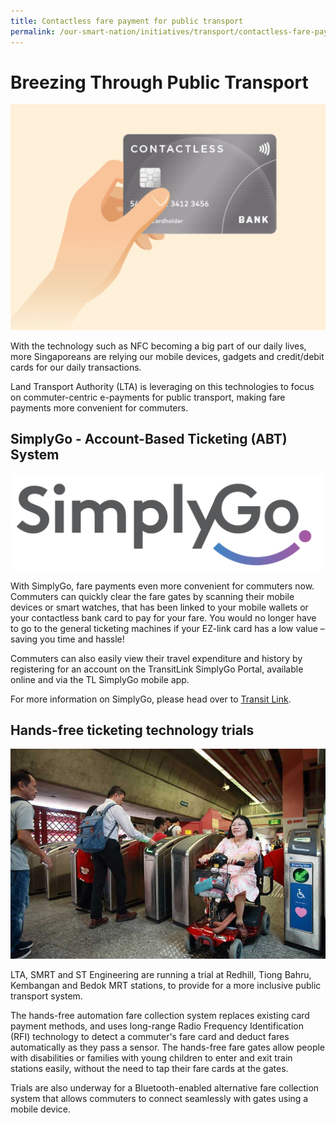 ```yaml
---
title: Contactless fare payment for public transport
permalink: /our-smart-nation/initiatives/transport/contactless-fare-payment
---
```


# Breezing Through Public Transport 

![contactless payments on public transport](/images/our-smart-nation/Initiatives/contactless-payment-transport.jpg)

With the technology such as NFC becoming a big part of our daily lives, more Singaporeans are relying our mobile devices, gadgets and credit/debit cards for our daily transactions. 

Land Transport Authority (LTA) is leveraging on this technologies to focus on commuter-centric e-payments for public transport, making fare payments more convenient for commuters.

## SimplyGo - Account-Based Ticketing (ABT) System

![SimplyGo logo](/images/our-smart-nation/Initiatives/SimplyGo-Logo.png)

With SimplyGo, fare payments even more convenient for commuters now. Commuters can quickly clear the fare gates by scanning their mobile devices or smart watches, that has been linked to your mobile wallets or your contactless bank card to pay for your fare. You would no longer have to go to the general ticketing machines if your EZ-link card has a low value – saving you time and hassle!

Commuters can also easily view their travel expenditure and history by registering for an account on the TransitLink SimplyGo Portal, available online and via the TL SimplyGo mobile app.

For more information on SimplyGo, please head over to <a href="https://simplygo.transitlink.com.sg/" target="_blank">Transit Link</a>.

## Hands-free ticketing technology trials

![hands free ticketing trial](/images/our-smart-nation/Initiatives/Smrt-hands-free-trial.jpeg)

LTA, SMRT and ST Engineering are running a trial at Redhill, Tiong Bahru, Kembangan and Bedok MRT stations, to provide for a more inclusive public transport system.

The hands-free automation fare collection system replaces existing card payment methods, and uses long-range Radio Frequency Identification (RFI) technology to detect a commuter's fare card and deduct fares automatically as they pass a sensor. The hands-free fare gates allow people with disabilities or families with young children to enter and exit train stations easily, without the need to tap their fare cards at the gates.

Trials are also underway for a Bluetooth-enabled alternative fare collection system that allows commuters to connect seamlessly with gates using a mobile device. 
